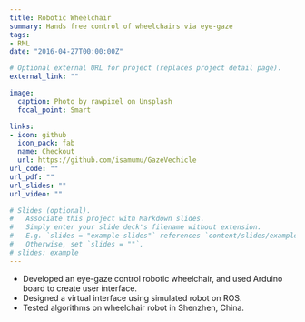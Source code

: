 ```yaml
---
title: Robotic Wheelchair
summary: Hands free control of wheelchairs via eye-gaze
tags:
- RML
date: "2016-04-27T00:00:00Z"

# Optional external URL for project (replaces project detail page).
external_link: ""

image:
  caption: Photo by rawpixel on Unsplash
  focal_point: Smart

links:
- icon: github
  icon_pack: fab
  name: Checkout
  url: https://github.com/isamumu/GazeVechicle
url_code: ""
url_pdf: ""
url_slides: ""
url_video: ""

# Slides (optional).
#   Associate this project with Markdown slides.
#   Simply enter your slide deck's filename without extension.
#   E.g. `slides = "example-slides"` references `content/slides/example-slides.md`.
#   Otherwise, set `slides = ""`.
# slides: example
---
```


* Developed an eye-gaze control robotic wheelchair, and used Arduino board to create user interface.
* Designed a virtual interface using simulated robot on ROS.
* Tested algorithms on wheelchair robot in Shenzhen, China.